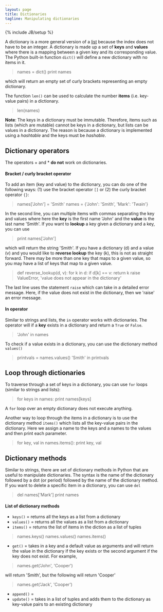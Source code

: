 ```yaml
---
layout: page
title: Dictionaries
tagline: Manipulating dictionaries
---
```

{% include JB/setup %}

A dictionary is a more general version of a [list](list.html) because the index does not have to be an integer.  A dictionary is made up a set of **keys** and **values** where there is a mapping between a given key and its corresponding value.  The Python built-in function `dict()` will define a new dictionary with no items in it.  

>	names = dict()
>	print names

which will return an empty set of curly brackets representing an empty dictionary.   

The function `len()` can be used to calculate the number **items** (i.e. key-value pairs) in a dictionary. 

>	len(names)

**Note**: The keys in a dictionary must be immutable. Therefore, items such as lists (which are mutable) cannot be keys in a dictionary, but lists can be values in a dictionary.  The reason is because a dictionary is implemented using a *hashtable* and the keys must be *hashable*.  

## Dictionary operators 
The operators + and * **do not** work on dictionaries.

#### Bracket / curly bracket operator
To add an item (key and value) to the dictionary, you can do one of the following ways: (1) use the bracket operator `[]` or (2) the curly bracket operator `{}`:

>	names['John'] = 'Smith'
>	names = {'John': 'Smith', 'Mark': 'Twain'}

In the second line, you can multiple items with commas separating the key and values where here the **key** is the first name 'John' and the **value** is the last name 'Smith'.  If you want to **lookup** a key given a dictionary and a key, you can use 

>	print names['John']

which will return the string 'Smith'. If you have a dictionary (d) and a value (v) and you would like to **reverse lookup** the key (k), this is not as straight forward. There may be more than one key that maps to a given value, so you may have a list of keys that map to a given value.  

>	def reverse_lookup(d, v):
>	    for k in d:
>	        if d[k] == v:
>	            return k
>	    raise ValueError, 'value does not appear in the dictionary'

The last line uses the statement `raise` which can take in a detailed error message.  Here, if the value does not exist in the dictionary, then we 'raise' an error message.  

#### In operator
Similar to strings and lists, the `in` operator works with dictionaries. The operator will if a **key** exists in a dictionary and return a `True` or `False`. 

>	'John' in names

To check if a value exists in a dictionary, you can use the dictionary method `values()`

>	printvals = names.values()
>	'Smith' in printvals



## Loop through dictionaries
To traverse through a set of keys in a dictionary, you can use `for` loops (similar to strings and lists): 

>	for keys in names:
>	    print names[keys]

A `for` loop over an empty dictionary does not execute anything. 

Another way to loop through the items in a dictionary is to use the dictionary method `items()` which lists all the key-value pairs in the dictionary. Here we assign a name to the keys and a names to the values and then print each parameter. 

>	for key, val in names.items():
>	    print key, val


## Dictionary methods
Similar to strings, there are set of dictionary methods in Python that are useful to manipulate dictionaries. The syntax is the name of the dictionary followed by a dot (or period) followed by the name of the dictionary method.  
If you want to delete a specific item in a dictionary, you can use `del`

>	del names['Mark']
> 	print names


#### List of dictionary methods
* `keys()` = returns all the keys as a list from a dictionary
* `values()` = returns all the values as a list from a dictionary
* `items()` = returns the list of items in the diction as a list of tuples

>	names.keys()
>	names.values()
>	names.items()

* `get()` = takes in a key and a default value as arguments and will return the value in the dictionary if the key exists or the second argument if the key does not exist. For example, 

>	names.get('John', 'Cooper')

will return 'Smith', but the following will return 'Cooper'

>	names.get('Jack', 'Cooper')

* `append()` =  
* `update()` = takes in a list of tuples and adds them to the dictionary as key-value pairs to an existing dictionary

